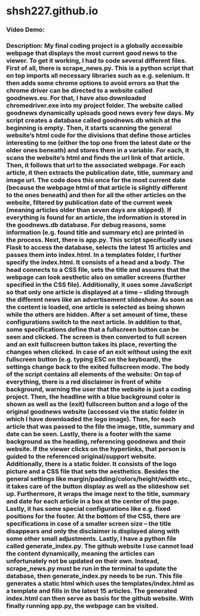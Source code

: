 # shsh227.github.io
### Video Demo:
### Description: My final coding project is a globally accessible webpage that displays the most current good news to the viewer. To get it working, I had to code several different files. First of all, there is scrape_news.py. This is a python script that on top imports all necessary libraries such as e.g. selenium. It then adds some chrome options to avoid errors so that the chrome driver can be directed to a website called goodnews.eu. For that, I have also downloaded chromedriver.exe into my project folder. The website called goodnews dynamically uploads good news every few days. My script creates a database called goodnews.db which at the beginning is empty. Then, it starts scanning the general website’s html code for the divisions that define those articles interesting to me (either the top one from the latest date or the older ones beneath) and stores them in a variable. For each, it scans the website’s html and finds the url link of that article. Then, it follows that url to the associated webpage. For each article, it then extracts the publication date, title, summary and image url. The code does this once for the most current date (because the webpage html of that article is slightly different to the ones beneath) and then for all the other articles on the website, filtered by publication date of the current week (meaning articles older than seven days are skipped). If everything is found for an article, the information is stored in the goodnews.db database. For debug reasons, some information (e.g. found title and summary etc) are printed in the process. Next, there is app.py. This script specifically uses Flask to access the database, selects the latest 15 articles and passes them into index.html. In a templates folder, I further specify the index.html. It consists of a head and a body. The head connects to a CSS file, sets the title and assures that the webpage can look aesthetic also on smaller screens (further specified in the CSS file). Additionally, it uses some JavaScript so that only one article is displayed at a time – sliding through the different news like an advertisement slideshow. As soon as the content is loaded, one article is selected as being shown while the others are hidden. After a set amount of time, these configurations switch to the next article. In addition to that, some specifications define that a fullscreen button can be seen and clicked. The screen is then converted to full screen and an exit fullscreen button takes its place, reverting the changes when clicked. In case of an exit without using the exit fullscreen button (e.g. typing ESC on the keyboard), the settings change back to the exited fullscreen mode. The body of the script contains all elements of the website: On top of everything, there is a red disclaimer in front of white background, warning the user that the website is just a coding project. Then, the headline with a blue background color is shown as well as the (exit) fullscreen button and a logo of the original goodnews website (accessed via the static folder in which I have downloaded the logo image). Then, for each article that was passed to the file the image, title, summary and date can be seen. Lastly, there is a footer with the same background as the heading, referencing goodnews and their website. If the viewer clicks on the hyperlinks, that person is guided to the referenced original/support website. Additionally, there is a static folder. It consists of the logo picture and a CSS file that sets the aesthetics. Besides the general settings like margin/padding/colors/height/width etc., it takes care of the button display as well as the slideshow set up. Furthermore, it wraps the image next to the title, summary and date for each article in a box at the center of the page. Lastly, it has some special configurations like e.g. fixed positions for the footer. At the bottom of the CSS, there are specifications in case of a smaller screen size – the title disappears and only the disclaimer is displayed along with some other small adjustments. Lastly, I have a python file called generate_index.py. The github website I use cannot load the content dynamically, meaning the articles can unfortunately not be updated on their own. Instead, scrape_news.py must be run in the terminal to update the database, then generate_index.py needs to be run. This file generates a static html which uses the templates/index.html as a template and fills in the latest 15 articles. The generated index.html can then serve as basis for the github website. With finally running app.py, the webpage can be visited.

